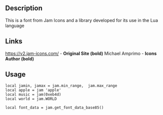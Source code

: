 ## Description
This is a font from Jam Icons and a library developed for its use in the Lua language

## Links
https://v2.jam-icons.com/ - **Original Site (bold)**
Michael Amprimo - **Icons Author (bold)**

## Usage
```
local jamin, jamax = jam.min_range,  jam.max_range
local apple = jam 'apple'
local music = jam(0xeb4d)
local world = jam.WORLD

local font_data = jam.get_font_data_base85()
```
